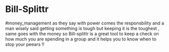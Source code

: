 # Bill-Splittr
#money_management
as they say with power comes the responsbility and a man wisely said getting something is tough but keeping it is the toughest , same goes with the money so Bill-splittr is a great tool to keep a check on how much you are spending in a group and it helps you to know when to stop your peears !!

